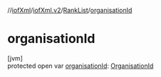 //[iofXml](../../../index.md)/[iofXml.v2](../index.md)/[RankList](index.md)/[organisationId](organisation-id.md)

# organisationId

[jvm]\
protected open var [organisationId](organisation-id.md): [OrganisationId](../-organisation-id/index.md)
